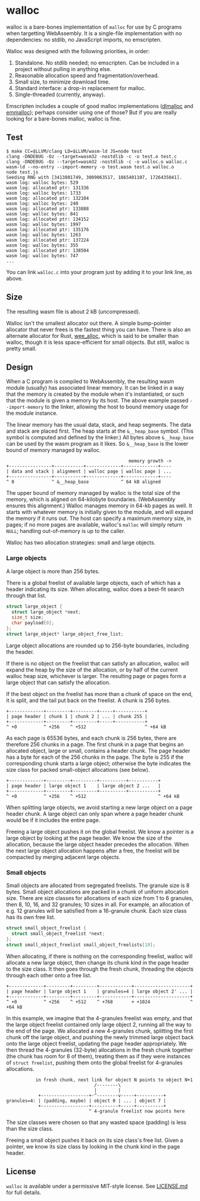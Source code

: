 # walloc

walloc is a bare-bones implementation of `malloc` for use by C
programs when targetting WebAssembly.  It is a single-file
implementation with no dependencies: no stdlib, no JavaScript imports,
no emscripten.

Walloc was designed with the following priorities, in order:
 1. Standalone.  No stdlib needed; no emscripten.  Can be included in a
    project without pulling in anything else.
 2. Reasonable allocation speed and fragmentation/overhead.
 3. Small size, to minimize download time.
 4. Standard interface: a drop-in replacement for malloc.
 5. Single-threaded (currently, anyway).

Emscripten includes a couple of good malloc implementations
([dlmalloc](https://github.com/emscripten-core/emscripten/blob/master/system/lib/dlmalloc.c)
and
[emmalloc](https://github.com/emscripten-core/emscripten/blob/master/system/lib/emmalloc.cpp));
perhaps consider using one of those?  But if you are really looking for
a bare-bones malloc, walloc is fine.

## Test

```
$ make CC=$LLVM/clang LD=$LLVM/wasm-ld JS=node test
clang -DNDEBUG -Oz --target=wasm32 -nostdlib -c -o test.o test.c
clang -DNDEBUG -Oz --target=wasm32 -nostdlib -c -o walloc.o walloc.c
wasm-ld --no-entry --import-memory -o test.wasm test.o walloc.o
node test.js
Seeding RNG with [3413801749, 3009063517, 1865401107, 1726435041].
wasm log: walloc bytes: 529
wasm log: allocated ptr: 131336
wasm log: walloc bytes: 1733
wasm log: allocated ptr: 132104
wasm log: walloc bytes: 240
wasm log: allocated ptr: 133888
wasm log: walloc bytes: 841
wasm log: allocated ptr: 134152
wasm log: walloc bytes: 1997
wasm log: allocated ptr: 135176
wasm log: walloc bytes: 1263
wasm log: allocated ptr: 137224
wasm log: walloc bytes: 355
wasm log: allocated ptr: 138504
wasm log: walloc bytes: 747
...
```

You can link `walloc.c` into your program just by adding it to your link
line, as above.

## Size

The resulting wasm file is about 2 kB (uncompressed).

Walloc isn't the smallest allocator out there.  A simple bump-pointer
allocator that never frees is the fastest thing you can have.  There is
also an alternate allocator for Rust,
[wee_alloc](https://github.com/rustwasm/wee_alloc), which is said to be
smaller than walloc, though it is less space-efficient for small
objects.  But still, walloc is pretty small.

## Design

When a C program is compiled to WebAssembly, the resulting wasm module
(usually) has associated linear memory.  It can be linked in a way that
the memory is created by the module when it's instantiated, or such that
the module is given a memory by its host.  The above example passed
`--import-memory` to the linker, allowing the host to bound memory
usage for the module instance.

The linear memory has the usual data, stack, and heap segments.  The
data and stack are placed first.  The heap starts at the `&__heap_base`
symbol.  (This symbol is computed and defined by the linker.)  All bytes
above `&__heap_base` can be used by the wasm program as it likes.  So
`&__heap_base` is the lower bound of memory managed by walloc.

```
                                              memory growth ->
+----------------+-----------+-------------+-------------+----
| data and stack | alignment | walloc page | walloc page | ...
+----------------+-----------+-------------+-------------+----
^ 0              ^ &__heap_base            ^ 64 kB aligned
```

The upper bound of memory managed by walloc is the total size of the
memory, which is aligned on 64-kilobyte boundaries.  (WebAssembly
ensures this alignment.)  Walloc manages memory in 64-kb pages as well.
It starts with whatever memory is initially given to the module, and
will expand the memory if it runs out.  The host can specify a maximum
memory size, in pages; if no more pages are available, walloc's `malloc`
will simply return `NULL`; handling out-of-memory is up to the caller.

Walloc has two allocation strategies: small and large objects.

### Large objects

A large object is more than 256 bytes.

There is a global freelist of available large objects, each of which has
a header indicating its size.  When allocating, walloc does a best-fit
search through that list.  

```c
struct large_object {
  struct large_object *next;
  size_t size;
  char payload[0];
};
struct large_object* large_object_free_list;
```

Large object allocations are rounded up to 256-byte boundaries,
including the header.

If there is no object on the freelist that can satisfy an allocation,
walloc will expand the heap by the size of the allocation, or by half of
the current walloc heap size, whichever is larger.  The resulting page
or pages form a large object that can satisfy the allocation.

If the best object on the freelist has more than a chunk of space on the
end, it is split, and the tail put back on the freelist.  A chunk is 256
bytes.

```
+-------------+---------+---------+-----+-----------+
| page header | chunk 1 | chunk 2 | ... | chunk 255 |
+-------------+---------+---------+-----+-----------+
^ +0          ^ +256    ^ +512                      ^ +64 kB
```

As each page is 65536 bytes, and each chunk is 256 bytes, there are
therefore 256 chunks in a page.  The first chunk in a page that begins
an allocated object, large or small, contains a header chunk.  The page
header has a byte for each of the 256 chunks in the page.  The byte is
255 if the corresponding chunk starts a large object; otherwise the byte
indicates the size class for packed small-object allocations (see
below).

```
+-------------+---------+---------+----------+-----------+
| page header | large object 1    | large object 2 ...   |
+-------------+---------+---------+----------+-----------+
^ +0          ^ +256    ^ +512                           ^ +64 kB
```

When splitting large objects, we avoid starting a new large object on a
page header chunk.  A large object can only span where a page header
chunk would be if it includes the entire page.

Freeing a large object pushes it on the global freelist.  We know a
pointer is a large object by looking at the page header.  We know the
size of the allocation, because the large object header precedes the
allocation.  When the next large object allocation happens after a free,
the freelist will be compacted by merging adjacent large objects.

### Small objects

Small objects are allocated from segregated freelists.  The granule size
is 8 bytes.  Small object allocations are packed in a chunk of uniform
allocation size.  There are size classes for allocations of each size
from 1 to 6 granules, then 8, 10, 16, and 32 granules; 10 sizes in all.
For example, an allocation of e.g. 12 granules will be satisfied from a
16-granule chunk.  Each size class has its own free list.

```c
struct small_object_freelist {
  struct small_object_freelist *next;
};
struct small_object_freelist small_object_freelists[10];
```

When allocating, if there is nothing on the corresponding freelist,
walloc will allocate a new large object, then change its chunk kind in
the page header to the size class.  It then goes through the fresh
chunk, threading the objects through each other onto a free list.

```
+-------------+---------+---------+------------+---------------------+
| page header | large object 1    | granules=4 | large object 2' ... |
+-------------+---------+---------+------------+---------------------+
^ +0          ^ +256    ^ +512    ^ +768       + +1024               ^ +64 kB
```

In this example, we imagine that the 4-granules freelist was empty, and
that the large object freelist contained only large object 2, running
all the way to the end of the page.  We allocated a new 4-granules
chunk, splitting the first chunk off the large object, and pushing the
newly trimmed large object back onto the large object freelist, updating
the page header appropriately.  We then thread the 4-granules (32-byte)
allocations in the fresh chunk together (the chunk has room for 8 of
them), treating them as if they were instances of `struct freelist`,
pushing them onto the global freelist for 4-granules allocations.

```
           in fresh chunk, next link for object N points to object N+1
                                 /--------\                     
                                 |        |
            +------------------+-^--------v-----+----------+
granules=4: | (padding, maybe) | object 0 | ... | object 7 |
            +------------------+----------+-----+----------+
                               ^ 4-granule freelist now points here 
```

The size classes were chosen so that any wasted space (padding) is less
than the size class.

Freeing a small object pushes it back on its size class's free list.
Given a pointer, we know its size class by looking in the chunk kind in
the page header.

## License

`walloc` is available under a permissive MIT-style license.  See
[LICENSE.md](./LICENSE.md) for full details.
